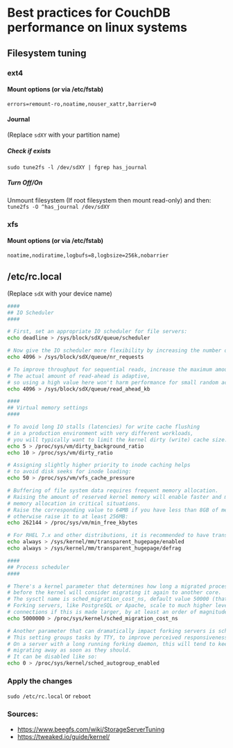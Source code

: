 # Best practices for CouchDB performance on linux systems

## Filesystem tuning
### ext4
#### Mount options (or via /etc/fstab)
`errors=remount-ro,noatime,nouser_xattr,barrier=0`

#### Journal
(Replace `sdXY` with your partition name)
##### Check if exists
`sudo tune2fs -l /dev/sdXY | fgrep has_journal`

##### Turn Off/On
Unmount filesystem (If root filesystem then mount read-only) and then:  
`tune2fs -O ^has_journal /dev/sdXY`

### xfs
#### Mount options (or via /etc/fstab)
`noatime,nodiratime,logbufs=8,logbsize=256k,nobarrier`

## /etc/rc.local
(Replace `sdX` with your device name)
```bash
####
## IO Scheduler
####

# First, set an appropriate IO scheduler for file servers:
echo deadline > /sys/block/sdX/queue/scheduler

# Now give the IO scheduler more flexibility by increasing the number of schedulable requests:
echo 4096 > /sys/block/sdX/queue/nr_requests

# To improve throughput for sequential reads, increase the maximum amount of read-ahead data.
# The actual amount of read-ahead is adaptive,
# so using a high value here won't harm performance for small random access.
echo 4096 > /sys/block/sdX/queue/read_ahead_kb

####
## Virtual memory settings
####

# To avoid long IO stalls (latencies) for write cache flushing
# in a production environment with very different workloads,
# you will typically want to limit the kernel dirty (write) cache size:
echo 5 > /proc/sys/vm/dirty_background_ratio
echo 10 > /proc/sys/vm/dirty_ratio

# Assigning slightly higher priority to inode caching helps
# to avoid disk seeks for inode loading:
echo 50 > /proc/sys/vm/vfs_cache_pressure

# Buffering of file system data requires frequent memory allocation.
# Raising the amount of reserved kernel memory will enable faster and more reliable
# memory allocation in critical situations.
# Raise the corresponding value to 64MB if you have less than 8GB of memory,
# otherwise raise it to at least 256MB:
echo 262144 > /proc/sys/vm/min_free_kbytes

# For RHEL 7.x and other distributions, it is recommended to have transparent huge pages enabled:
echo always > /sys/kernel/mm/transparent_hugepage/enabled
echo always > /sys/kernel/mm/transparent_hugepage/defrag

####
## Process scheduler
####

# There's a kernel parameter that determines how long a migrated process has to be running
# before the kernel will consider migrating it again to another core.
# The sysctl name is sched_migration_cost_ns, default value 50000 (that's ns so 0.5 ms).
# Forking servers, like PostgreSQL or Apache, scale to much higher levels of concurrent
# connections if this is made larger, by at least an order of magnitude:
echo 5000000 > /proc/sys/kernel/sched_migration_cost_ns

# Another parameter that can dramatically impact forking servers is sched_autogroup_enabled.
# This setting groups tasks by TTY, to improve perceived responsiveness on an interactive system.
# On a server with a long running forking daemon, this will tend to keep child processes from
# migrating away as soon as they should.
# It can be disabled like so:
echo 0 > /proc/sys/kernel/sched_autogroup_enabled
```
### Apply the changes
`sudo /etc/rc.local` or `reboot`

### Sources:
 - https://www.beegfs.com/wiki/StorageServerTuning
 - https://tweaked.io/guide/kernel/
